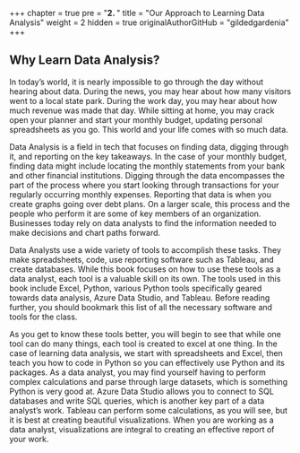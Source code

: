 +++
chapter = true
pre = "<b>2. </b>"
title = "Our Approach to Learning Data Analysis"
weight = 2
hidden = true
originalAuthorGitHub = "gildedgardenia"
+++

## Why Learn Data Analysis?

In today’s world, it is nearly impossible to go through the day without hearing about data. During the news, you may hear about how many visitors went to a local state park. During the work day, you may hear about how much revenue was made that day. While sitting at home, you may crack open your planner and start your monthly budget, updating personal spreadsheets as you go. This world and your life comes with so much data.

Data Analysis is a field in tech that focuses on finding data, digging through it, and reporting on the key takeaways. In the case of your monthly budget, finding data might include locating the monthly statements from your bank and other financial institutions. Digging through the data encompasses the part of the process where you start looking through transactions for your regularly occurring monthly expenses. Reporting that data is when you create graphs going over debt plans. On a larger scale, this process and the people who perform it are some of key members of an organization. Businesses today rely on data analysts to find the information needed to make decisions and chart paths forward.

Data Analysts use a wide variety of tools to accomplish these tasks. They make spreadsheets, code, use reporting software such as Tableau, and create databases. While this book focuses on how to use these tools as a data analyst, each tool is a valuable skill on its own. The tools used in this book include Excel, Python, various Python tools specifically geared towards data analysis, Azure Data Studio, and Tableau. Before reading further, you should bookmark this list of all the necessary software and tools for the class.

As you get to know these tools better, you will begin to see that while one tool can do many things, each tool is created to excel at one thing. In the case of learning data analysis, we start with spreadsheets and Excel, then teach you how to code in Python so you can effectively use Python and its packages. As a data analyst, you may find yourself having to perform complex calculations and parse through large datasets, which is something Python is very good at. Azure Data Studio allows you to connect to SQL databases and write SQL queries, which is another key part of a data analyst’s work. Tableau can perform some calculations, as you will see, but it is best at creating beautiful visualizations. When you are working as a data analyst, visualizations are integral to creating an effective report of your work.
